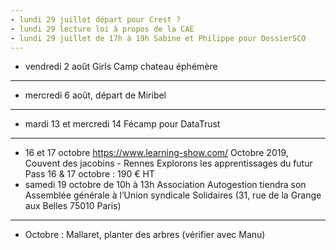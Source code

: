 ```yaml
---
- lundi 29 juillet départ pour Crest ?
- lundi 29 lecture loi à propos de la CAE
- lundi 29 juillet de 17h à 19h Sabine et Philippe pour DossierSCO
---
```

- vendredi 2 août Girls Camp chateau éphémère
---
- mercredi 6 août, départ de Miribel
---
- mardi 13 et mercredi 14 Fécamp pour DataTrust
---
- 16 et 17 octobre https://www.learning-show.com/ Octobre 2019, Couvent des jacobins - Rennes   Explorons les apprentissages du futur  Pass 16 & 17 octobre : 190 € HT
- samedi 19 octobre de 10h à 13h Association Autogestion tiendra son Assemblée générale à l’Union syndicale Solidaires (31, rue de la Grange aux Belles 75010 Paris) 
---
- Octobre : Mallaret, planter des arbres (vérifier avec Manu)
